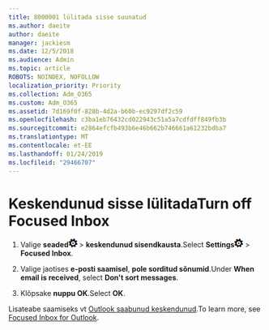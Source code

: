 ```yaml
---
title: 8000001 lülitada sisse suunatud
ms.author: daeite
author: daeite
manager: jackiesm
ms.date: 12/5/2018
ms.audience: Admin
ms.topic: article
ROBOTS: NOINDEX, NOFOLLOW
localization_priority: Priority
ms.collection: Adm_O365
ms.custom: Adm_O365
ms.assetid: 7d169f0f-828b-4d2a-b60b-ec9297df2c59
ms.openlocfilehash: c3ba1eb76432cd022943c51a5a7cdfdff849fb3b
ms.sourcegitcommit: e2864efcfb493b6e46b662b746661a61232bdba7
ms.translationtype: MT
ms.contentlocale: et-EE
ms.lasthandoff: 01/24/2019
ms.locfileid: "29466707"
---
```

# <a name="turn-off-focused-inbox"></a><span data-ttu-id="470cf-102">Keskendunud sisse lülitada</span><span class="sxs-lookup"><span data-stu-id="470cf-102">Turn off Focused Inbox</span></span>

1. <span data-ttu-id="470cf-103">Valige **seaded**![sätted](media/f4b2e798-fff1-4a14-931f-5677a4543b58.png) \> **keskendunud sisendkausta**.</span><span class="sxs-lookup"><span data-stu-id="470cf-103">Select **Settings**![Settings](media/f4b2e798-fff1-4a14-931f-5677a4543b58.png) \> **Focused Inbox**.</span></span>
    
2. <span data-ttu-id="470cf-104">Valige jaotises **e-posti saamisel**, **pole sorditud sõnumid**.</span><span class="sxs-lookup"><span data-stu-id="470cf-104">Under **When email is received**, select **Don't sort messages**.</span></span>
    
3. <span data-ttu-id="470cf-105">Klõpsake **nuppu OK**.</span><span class="sxs-lookup"><span data-stu-id="470cf-105">Select **OK**.</span></span>
    
<span data-ttu-id="470cf-106">Lisateabe saamiseks vt [Outlook saabunud keskendunud](https://go.microsoft.com/fwlink/p/?linkid=873108).</span><span class="sxs-lookup"><span data-stu-id="470cf-106">To learn more, see [Focused Inbox for Outlook](https://go.microsoft.com/fwlink/p/?linkid=873108).</span></span>
  

